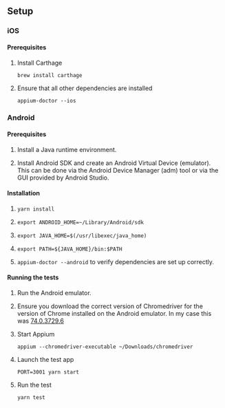 ## Setup

### iOS

#### Prerequisites

1. Install Carthage

    ```
    brew install carthage
    ```
   
 1. Ensure that all other dependencies are installed
 
    ```
    appium-doctor --ios
    ```

### Android

#### Prerequisites

1. Install a Java runtime environment.

1. Install Android SDK and create an Android Virtual Device (emulator).
   This can be done via the Android Device Manager (adm) tool or via the GUI provided by Android Studio.
   
#### Installation
   
1. `yarn install`

1. `export ANDROID_HOME=~/Library/Android/sdk`

1. `export JAVA_HOME=$(/usr/libexec/java_home)`

1. `export PATH=${JAVA_HOME}/bin:$PATH`

1. `appium-doctor --android` to verify dependencies are set up correctly.

#### Running the tests

1. Run the Android emulator.

1. Ensure you download the correct version of Chromedriver for the version of Chrome installed on the Android emulator. In my case this was [74.0.3729.6](https://chromedriver.storage.googleapis.com/index.html?path=74.0.3729.6/) 

1. Start Appium 
    ```
    appium --chromedriver-executable ~/Downloads/chromedriver
    ```

1. Launch the test app
    ```
    PORT=3001 yarn start 
    ```

1. Run the test

    ```
    yarn test
    ```
